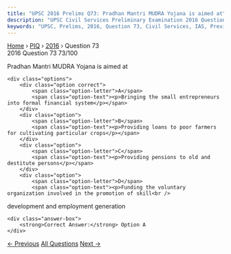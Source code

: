 ```yaml
---
title: "UPSC 2016 Prelims Q73: Pradhan Mantri MUDRA Yojana is aimed at"
description: "UPSC Civil Services Preliminary Examination 2016 Question 73 with options and answer"
keywords: "UPSC, Prelims, 2016, Question 73, Civil Services, IAS, Previous Year Questions"
---
```


<nav class="breadcrumb">
    <a href="../../">Home</a>
    <span>›</span>
    <a href="../">PIQ</a>
    <span>›</span>
    <a href="./">2016</a>
    <span>›</span>
    <span>Question 73</span>
</nav>

<div class="question-header">
    <div class="question-meta">
        <span class="year-badge">2016</span>
        <span class="question-number">Question 73</span>
        <span class="progress">73/100</span>
    </div>
    <div class="progress-bar">
        <div class="progress-fill" style="width: 73.0%"></div>
    </div>
</div>

<div class="question-content">
    <div class="question-text">
        <p>Pradhan Mantri MUDRA Yojana is aimed at</p>
    </div>
    
    <div class="options">
        <div class="option correct">
            <span class="option-letter">A</span>
            <span class="option-text"><p>Bringing the small entrepreneurs into formal financial system</p></span>
        </div>
        <div class="option">
            <span class="option-letter">B</span>
            <span class="option-text"><p>Providing loans to poor farmers for cultivating particular crops</p></span>
        </div>
        <div class="option">
            <span class="option-letter">C</span>
            <span class="option-text"><p>Providing pensions to old and destitute persons</p></span>
        </div>
        <div class="option">
            <span class="option-letter">D</span>
            <span class="option-text"><p>Funding the voluntary organization involved in the promotion of skill<br />
development and employment generation</p></span>
        </div>
    </div>

    <div class="answer-box">
        <strong>Correct Answer:</strong> Option A
    </div>
</div>

<div class="question-nav">
    <a href="../q072-belt-and-road-initiative-is-sometimes-mentioned-in/" class="nav-btn prev">← Previous</a>
    <a href="../" class="nav-btn center">All Questions</a>
    <a href="../q074-in-which-of-the-following-regions-of-india-are-sha/" class="nav-btn next">Next →</a>
</div>
